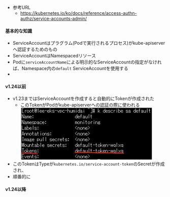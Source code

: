 - 参考URL
  - https://kubernetes.io/ko/docs/reference/access-authn-authz/service-accounts-admin/

#### 基本的な知識
- ServiceAccountはプラグラム(Podで実行されるプロセス)がkube-apiserverへ認証するためのもの
- ServiceAccountはNamespacedリソース
- Podに`serviceAccountName`による明示的なServiceAccountの指定がなければ、Namespace内の`default` ServiceAccountを使用する
- 

#### v1.24以前
- v1.23まではServiceAccountを作成すると自動的にTokenが作成された
  - このTokenがPodがkube-apiserverへの認証の際に使われる
  ![ServiceAccount_Token](https://github.com/nutslove/Knowledges/blob/main/Kubernetes/image/ServiceAccout_Token.jpg)
- このTokenはTypeが`kubernetes.io/service-account-token`のSecretが作成され、
- 順番的に

#### v1.24以降